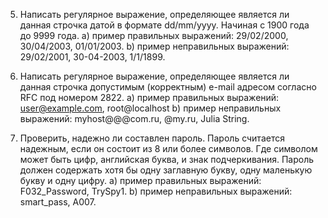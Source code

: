5. Написать регулярное выражение, определяющее является ли данная строчка датой в формате dd/mm/yyyy. Начиная с 1900 года до 9999 года.
    a) пример правильных выражений: 29/02/2000, 30/04/2003, 01/01/2003.
    b) пример неправильных выражений: 29/02/2001, 30-04-2003, 1/1/1899.

6. Написать регулярное выражение, определяющее является ли данная строчка допустимым (корректным) е-mail адресом согласно RFC под номером 2822.
    a) пример правильных выражений: user@example.com, root@localhost
    b) пример неправильных выражений: myhost@@@com.ru, @my.ru, Julia String.

7. Проверить, надежно ли составлен пароль. Пароль считается надежным, если он состоит из 8 или более символов. Где символом может быть цифр,
английская буква, и знак подчеркивания. Пароль должен содержать хотя бы одну заглавную букву, одну маленькую букву и одну цифру.
    a) пример правильных выражений: F032_Password, TrySpy1.
    b) пример неправильных выражений: smart_pass, A007.
